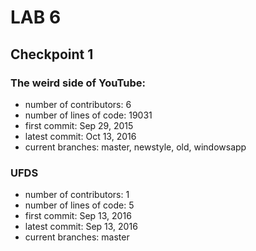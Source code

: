 # LAB 6

## Checkpoint 1    
### The weird side of YouTube:
* number of contributors: 6
* number of lines of code: 19031
* first commit: Sep 29, 2015
* latest commit: Oct 13, 2016
* current branches: master, newstyle, old, windowsapp

### UFDS
* number of contributors: 1
* number of lines of code: 5
* first commit: Sep 13, 2016
* latest commit: Sep 13, 2016
* current branches: master
